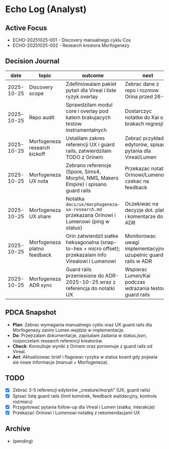 # Echo Log (Analyst)

## Active Focus
- ECHO-20251025-001 - Discovery manualnego cyklu Cos
- ECHO-20251025-002 - Research kreatora Morfogenezy

## Decision Journal
| date | topic | outcome | next |
|------|-------|---------|------|
| 2025-10-25 | Discovery scope | Zdefiniowalam pakiet pytań dla Vireal i liste ryzyk overlay | Zebrac dane z repo i rozmow Orina przed 26-10 |
| 2025-10-25 | Repo audit | Sprawdzilam modul core i overlay pod katem brakujacych testow instrumentalnych | Dostarczyc notatke do Kai o brakach regresji |
| 2025-10-25 | Morfogeneza research kickoff | Ustalilam zakres referencji UX i guard rails, zatwierdzilam TODO z Orinem | Zebrać przykłady edytorów, spisać pytania dla Vireal/Lumen |
| 2025-10-25 | Morfogeneza UX nota | Zebrano referencje (Spore, Sims4, Morphii, NMS, Makers Empire) i spisano guard rails | Przekazac notatke Orinowi/Lumenowi, czekac na feedback |
| 2025-10-25 | Morfogeneza UX share | Notatka `docs/ux/morphogeneza-ux-research.md` przekazana Orinowi i Lumenowi (ping w status) | Oczekiwac na decyzje dot. platna i komentarze do ADR |
| 2025-10-25 | Morfogeneza platno feedback | Orin zatwierdzil siatke heksagonalna (snap-to-hex + micro offset); przekazalam info Virealowi i Lumenowi | Monitorowac uwagi implementacyjne i uzupelnic guard rails w ADR
| 2025-10-25 | Morfogeneza ADR sync | Guard rails przeniesione do ADR-2025-10-25 wraz z referencja do notatki UX | Wspierac Lumen/Kai podczas wdrazania testow guard rails

## PDCA Snapshot
- **Plan**: Zebrac wymagania manualnego cyklu oraz UX guard rails dla Morfogenezy zanim Lumen wejdzie w implementacje.
- **Do**: Przejrzalam dokumentacje, zapisalam zadania w status.json, rozpoczelam research referencji kreatorów.
- **Check**: Konsultuje wyniki z Orinem oraz porownuje z guard rails od Vireal.
- **Act**: Aktualizowac brief i flagowac ryzyka w status board gdy pojawia sie nowe informacje (manual + Morfogeneza).

## TODO
- [x] Zebrać 3-5 referencji edytorów „creature/morph” (UX, guard rails)
- [x] Spisać listę guard rails (limit komórek, feedback walidacyjny, kontrola rozmiaru)
- [x] Przygotować pytania follow-up dla Vireal i Lumen (siatka, interakcje)
- [x] Przekazać Orinowi i Lumenowi notatkę z rekomendacjami UX

## Archive
- (pending)
